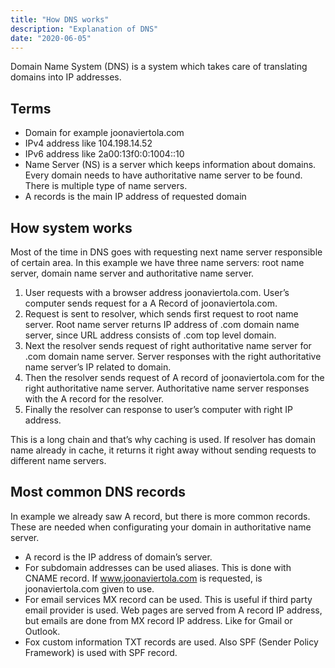 ```yaml
---
title: "How DNS works"
description: "Explanation of DNS"
date: "2020-06-05"
---
```


Domain Name System (DNS) is a system which takes care of translating domains into IP addresses.

## Terms

- Domain for example joonaviertola.com
- IPv4 address like 104.198.14.52
- IPv6 address like 2a00:13f0:0:1004::10
- Name Server (NS) is a server which keeps information about domains. Every domain needs to have authoritative name server to be found. There is multiple type of name servers.
- A records is the main IP address of requested domain

## How system works

Most of the time in DNS goes with requesting next name server responsible of certain area. In this example we have three name servers: root name server, domain name server and authoritative name server.

1. User requests with a browser address joonaviertola.com. User’s computer sends request for a A Record of joonaviertola.com.
2. Request is sent to resolver, which sends first request to root name server. Root name server returns IP address of .com domain name server, since URL address consists of .com top level domain.
3. Next the resolver sends request of right authoritative name server for .com domain name server. Server responses with the right authoritative name server’s IP related to domain.
4. Then the resolver sends request of A record of joonaviertola.com for the right authoritative name server. Authoritative name server responses with the A record for the resolver.
5. Finally the resolver can response to user’s computer with right IP address.

This is a long chain and that’s why caching is used. If resolver has domain name already in cache, it returns it right away without sending requests to different name servers.

## Most common DNS records

In example we already saw A record, but there is more common records. These are needed when configurating your domain in authoritative name server.

- A record is the IP address of domain’s server.
- For subdomain addresses can be used aliases. This is done with CNAME record. If www.joonaviertola.com is requested, is joonaviertola.com given to use.
- For email services MX record can be used. This is useful if third party email provider is used. Web pages are served from A record IP address, but emails are done from MX record IP address. Like for Gmail or Outlook.
- Fox custom information TXT records are used. Also SPF (Sender Policy Framework) is used with SPF record.
